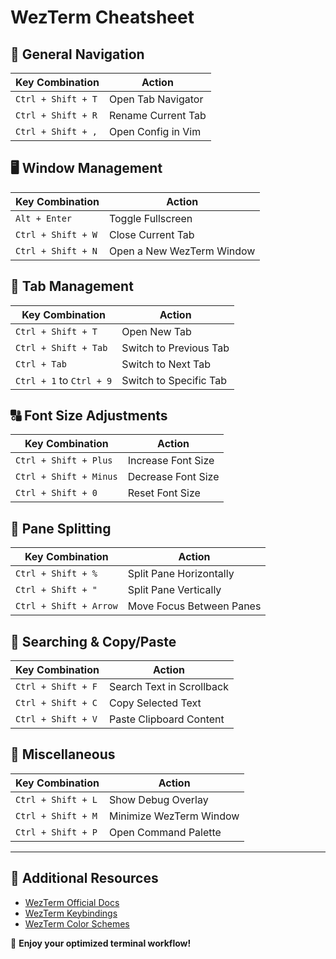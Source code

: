 # WezTerm Cheatsheet

## 📌 General Navigation
| Key Combination       | Action                  |
|----------------------|-------------------------|
| `Ctrl + Shift + T`   | Open Tab Navigator      |
| `Ctrl + Shift + R`   | Rename Current Tab      |
| `Ctrl + Shift + ,`   | Open Config in Vim      |

## 🖥️ Window Management
| Key Combination       | Action                        |
|----------------------|-----------------------------|
| `Alt + Enter`        | Toggle Fullscreen           |
| `Ctrl + Shift + W`   | Close Current Tab           |
| `Ctrl + Shift + N`   | Open a New WezTerm Window   |

## 📂 Tab Management
| Key Combination       | Action                          |
|----------------------|--------------------------------|
| `Ctrl + Shift + T`   | Open New Tab                   |
| `Ctrl + Shift + Tab` | Switch to Previous Tab         |
| `Ctrl + Tab`         | Switch to Next Tab             |
| `Ctrl + 1` to `Ctrl + 9` | Switch to Specific Tab  |

## 🔠 Font Size Adjustments
| Key Combination          | Action               |
|-------------------------|-----------------------|
| `Ctrl + Shift + Plus`   | Increase Font Size   |
| `Ctrl + Shift + Minus`  | Decrease Font Size   |
| `Ctrl + Shift + 0`      | Reset Font Size      |

## 🔀 Pane Splitting
| Key Combination         | Action                        |
|------------------------|-----------------------------|
| `Ctrl + Shift + %`     | Split Pane Horizontally      |
| `Ctrl + Shift + "`     | Split Pane Vertically        |
| `Ctrl + Shift + Arrow` | Move Focus Between Panes     |

## 🔎 Searching & Copy/Paste
| Key Combination       | Action                          |
|----------------------|--------------------------------|
| `Ctrl + Shift + F`   | Search Text in Scrollback     |
| `Ctrl + Shift + C`   | Copy Selected Text            |
| `Ctrl + Shift + V`   | Paste Clipboard Content       |

## 🚀 Miscellaneous
| Key Combination       | Action                    |
|----------------------|---------------------------|
| `Ctrl + Shift + L`   | Show Debug Overlay       |
| `Ctrl + Shift + M`   | Minimize WezTerm Window  |
| `Ctrl + Shift + P`   | Open Command Palette    |

---

## 🔗 Additional Resources
- [WezTerm Official Docs](https://wezfurlong.org/wezterm/)
- [WezTerm Keybindings](https://wezfurlong.org/wezterm/config/default-keys.html)
- [WezTerm Color Schemes](https://wezfurlong.org/wezterm/colorschemes/)

🚀 **Enjoy your optimized terminal workflow!**

